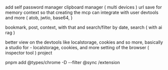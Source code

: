 
add self password manager
clipboard manager ( multi devices )
url save for memory context so that creating the mcp can integrate with user
devtools and more ( atob, jwtio, base64, )


bookmark, post, context, with that and search/filter by date, search ( with ai rag )


better view on the devtools like localstorage, cookies and so more, basically a studio for - localstorage, cookies, and more setting of the browser ( inspector tool ) project

pnpm add @types/chrome -D --filter @sync
/extension